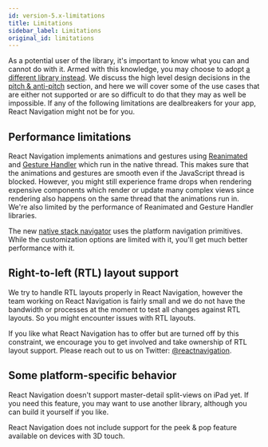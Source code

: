 ```yaml
---
id: version-5.x-limitations
title: Limitations
sidebar_label: Limitations
original_id: limitations
---
```


As a potential user of the library, it's important to know what you can and cannot do with it. Armed with this knowledge, you may choose to adopt [a different library instead](alternatives.html). We discuss the high level design decisions in the [pitch & anti-pitch](pitch.html) section, and here we will cover some of the use cases that are either not supported or are so difficult to do that they may as well be impossible. If any of the following limitations are dealbreakers for your app, React Navigation might not be for you.

## Performance limitations

React Navigation implements animations and gestures using [Reanimated](https://software-mansion.github.io/react-native-reanimated/) and [Gesture Handler](https://kmagiera.github.io/react-native-gesture-handler/) which run in the native thread. This makes sure that the animations and gestures are smooth even if the JavaScript thread is blocked. However, you might still experience frame drops when rendering expensive components which render or update many complex views since rendering also happens on the same thread that the animations run in. We're also limited by the performance of Reanimated and Gesture Handler libraries.

The new [native stack navigator](native-stack-navigator.html) uses the platform navigation primitives. While the customization options are limited with it, you'll get much better performance with it.

## Right-to-left (RTL) layout support

We try to handle RTL layouts properly in React Navigation, however the team working on React Navigation is fairly small and we do not have the bandwidth or processes at the moment to test all changes against RTL layouts. So you might encounter issues with RTL layouts.

If you like what React Navigation has to offer but are turned off by this constraint, we encourage you to get involved and take ownership of RTL layout support. Please reach out to us on Twitter: [@reactnavigation](https://twitter.com/reactnavigation).

## Some platform-specific behavior

React Navigation doesn't support master-detail split-views on iPad yet. If you need this feature, you may want to use another library, although you can build it yourself if you like.

React Navigation does not include support for the peek & pop feature available on devices with 3D touch.
